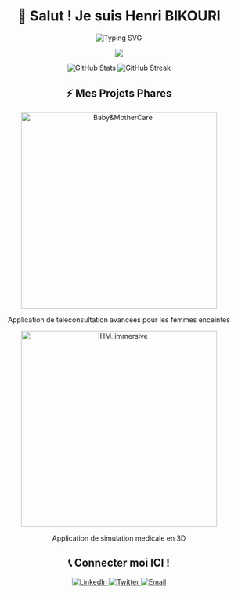 <h1 align="center">🖖 Salut ! Je suis Henri BIKOURI </h1>

<p align="center">
  <img src="https://readme-typing-svg.herokuapp.com/?lines=Développeur%20Passionné;Créateur%20de%20Solutions%20Innovantes;Amoureux%20du%20Code&font=Pacifico&center=true&width=500&height=100&color=3366FF&vCenter=true" alt="Typing SVG" />
</p>

<p align="center">
  <a href="https://skillicons.dev">
    <img src="https://skillicons.dev/icons?i=js,react,nodejs,python,java,git,github,html,css,django,threejs,blender,php,c,c++,spring,laravel,angular,hibernate,javascript,bootstrap,unity,magento,makehuman," />
  </a>
</p>

<p align="center">
  <img src="https://github-readme-stats.vercel.app/api?username=Henribikouri&show_icons=true&theme=radical" alt="GitHub Stats" />
  
  <img src="https://github-readme-streak-stats.herokuapp.com/?user=Henribikouri&theme=radical" alt="GitHub Streak" />
</p>
<h2 align="center">⚡ Mes Projets Phares</h2>

<p align="center">
  <a href="https://github.com/Henribikouri/Appli-Teleconsultation">
    <img src="#" width="400" alt="Baby&MotherCare" />
  </a>
  <p align="center">Application de teleconsultation avancees pour les femmes enceintes </p>

  <p align="center">
  <a href="https://github.com/Henribikouri/IHM_IMMERSIVE">
    <img src="#" width="400" alt="IHM_immersive" />
  </a>
  <p align="center">Application de simulation medicale en 3D </p>
<h2 align="center">📞 Connecter moi ICI !</h2>

<p align="center">
  <a href="https://www.linkedin.com/in/henri-bikouri-a14463281?utm_source=share&utm_campaign=share_via&utm_content=profile&utm_medium=android_app">
    <img src="https://img.shields.io/badge/LinkedIn-0077B5?style=for-the-badge&logo=linkedin&logoColor=white" alt="LinkedIn" />
  </a>
  <a href="https://x.com/HBikouri?s=09">
    <img src="https://img.shields.io/badge/Twitter-1DA1F2?style=for-the-badge&logo=twitter&logoColor=white" alt="Twitter" />
  </a>
  <a href="mailto:henribikouri@gmail.com">
    <img src="https://img.shields.io/badge/Email-D14836?style=for-the-badge&logo=gmail&logoColor=white" alt="Email" />
  </a>
</p>
